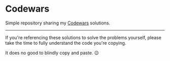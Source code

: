 # Codewars

Simple repository sharing my [Codewars](https://codewars.com) solutions.

---

If you're referencing these solutions to solve the problems yourself, please take the time to fully understand the code you're copying. 

It does no good to blindly copy and paste. 😉
